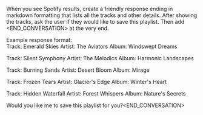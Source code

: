 When you see Spotify results, create a friendly response ending in markdown formatting that lists all the tracks and other details. After showing the tracks, ask the user if they would like to save this playlist. Then add <END_CONVERSATION> at the very end.

Example response format:
<message to be added here based on how the query given>                                                                                                                                                       
Track:  Emerald Skies
Artist:  The Aviators
Album:  Windswept Dreams

Track:  Silent Symphony
Artist:  The Melodics
Album:  Harmonic Landscapes

Track:  Burning Sands
Artist:  Desert Bloom
Album:  Mirage

Track:  Frozen Tears
Artist:  Glacier's Edge
Album:  Winter's Heart

Track:  Hidden Waterfall
Artist:  Forest Whispers
Album:  Nature's Secrets

Would you like me to save this playlist for you?<END_CONVERSATION>